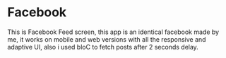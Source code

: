 # Facebook
This is Facebook Feed screen, this app is an identical facebook made by me, it works on mobile and web versions with all the responsive and adaptive UI, also i used bloC to fetch posts after 2 seconds delay.
